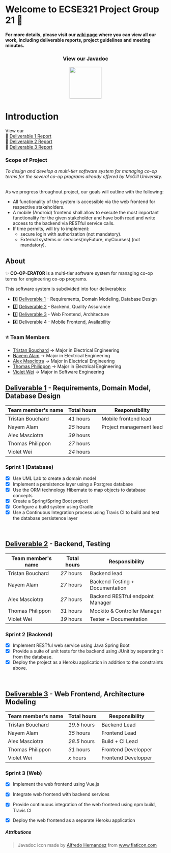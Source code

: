 # Welcome to ECSE321 Project Group 21 :dizzy:

#### For more details, please visit our [wiki page](https://github.com/McGill-ECSE321-Winter2019/ecse321-group-project-21/wiki) where you can view all our work, including deliverable reports, project guidelines and meeting minutes.

<h3 align="center">View our Javadoc</h3>
<p align="center"><a href="https://gh-page321.herokuapp.com/"><img src="https://image.flaticon.com/icons/svg/209/209913.svg" width="100"/></a></p>

# Introduction

View our <br/>
:star2: [Deliverable 1 Report](https://github.com/McGill-ECSE321-Winter2019/ecse321-group-project-21/wiki/Deliverable-1-Report) <br/> 
:star2: [Deliverable 2 Report](https://github.com/McGill-ECSE321-Winter2019/ecse321-group-project-21/wiki/Deliverable-2-Report) <br/>
:star2: [Deliverable 3 Report](https://github.com/McGill-ECSE321-Winter2019/ecse321-group-project-21/wiki/Deliverable-3-Report
) <br/>

### Scope of Project

<i>To design and develop a multi-tier software system for managing co-op terms for the several co-op programs already offered by McGill University.</i></b>

<br/>As we progress throughout project, our goals will outline with the following:  
- All functionality of the system is accessible via the web frontend for respective stakeholders.
- A mobile (Android) frontend shall allow to execute the most important functionality for the given stakeholder 
and have both read and write access to the backend via RESTful service calls.
- If time permits, will try to implement:
  - secure login with authorization (not mandatory).
  - External systems or services(myFuture, myCourses) (not mandatory).

## About

:sparkles: **CO-OP-ERATOR** is a multi-tier software system for managing co-op terms for engineering co-op programs.

This software system is subdivided into four deliverables:

- :one: [Deliverable 1](https://github.com/McGill-ECSE321-Winter2019/ecse321-group-project-21/wiki/Deliverable-1-Report) - Requirements, Domain Modeling, Database Design
- :two: [Deliverable 2](https://github.com/McGill-ECSE321-Winter2019/ecse321-group-project-21/wiki/Deliverable-2-Report) - Backend, Quality Assurance
- :three: [Deliverable 3](https://github.com/McGill-ECSE321-Winter2019/ecse321-group-project-21/wiki/Deliverable-3-Report) - Web Frontend, Architecture
- :four: Deliverable 4 - Mobile Frontend, Availability

### :star: Team Members
- [Tristan Bouchard](https://github.com/tbutch)    &rarr; Major in Electrical Engineering
- [Nayem Alam](https://github.com/nayemalam)       &rarr; Major in Electrical Engineering
- [Alex Masciotra](https://github.com/amasciotra)  &rarr; Major in Electrical Engineering
- [Thomas Philippon](https://github.com/thomasp05) &rarr; Major in Electrical Engineering
- [Violet Wei](https://github.com/violetwei)       &rarr; Major in Software Engineering


## [Deliverable 1](https://github.com/McGill-ECSE321-Winter2019/ecse321-group-project-21/wiki/Deliverable-1-Report) - Requirements, Domain Model, Database Design

|Team member's name|Total hours   |Responsibility         |
|------------------|--------------|-----------------------|
|Tristan Bouchard  |  _41_ hours  |Mobile frontend lead   |
|Nayem Alam        |  _25_ hours  |Project management lead|
|Alex Masciotra    |  _39_ hours  |                       |
|Thomas Philippon  |  _27_ hours  |                       |
|Violet Wei        |  _24_ hours  |                       |

### Sprint 1 (Database)
- [x] Use UML Lab to create a domain model
- [x] Implement a persistence layer using a Postgres database
- [x] Use the ORM technology Hibernate to map objects to database concepts
- [x] Create a Spring/Spring Boot project
- [x] Configure a build system using Gradle
- [x] Use a Continuous Integration process using Travis CI to build and test the database persistence layer

<br/>

## [Deliverable 2](https://github.com/McGill-ECSE321-Winter2019/ecse321-group-project-21/wiki/Deliverable-2-Report) - Backend, Testing

|Team member's name|Total hours   |Responsibility         |
|------------------|--------------|-----------------------|
|Tristan Bouchard  |  _27_ hours  |Backend lead  |
|Nayem Alam        |  _27_ hours  |Backend Testing + Documentation |
|Alex Masciotra    |  _27_ hours  |Backend RESTful endpoint Manager|
|Thomas Philippon  |  _31_ hours  |Mockito & Controller Manager|
|Violet Wei        |  _19_ hours  |Tester + Documentation |

### Sprint 2 (Backend)
- [x] Implement RESTful web service using Java Spring Boot
- [x] Provide a suite of unit tests for the backend using JUnit by separating it from the database.
- [x] Deploy the project as a Heroku application in addition to the constraints above.

<br/>

## [Deliverable 3](https://github.com/McGill-ECSE321-Winter2019/ecse321-group-project-21/wiki/Deliverable-3-Report) - Web Frontend, Architecture Modeling

|Team member's name|Total hours   |Responsibility           |
|------------------|--------------|-------------------------|
|Tristan Bouchard  |  _19.5_ hours   |     Backend Lead        |
|Nayem Alam        |  _35_ hours   |     Frontend Lead       |
|Alex Masciotra    |  _28.5_ hours   |    Build + CI Lead      |
|Thomas Philippon  |  _31_ hours   |   Frontend Developper   |
|Violet Wei        |  _x_ hours   |   Frontend Developper   |

### Sprint 3 (Web)
- [x] Implement the web frontend using Vue.js
- [x] Integrate web frontend with backend services
- [x] Provide continuous integration of the web frontend using npm build, Travis CI
- [x] Deploy the web frontend as a separate Heroku application


##### Attributions
> Javadoc icon made by [Alfredo Hernandez](https://www.flaticon.com/authors/alfredo-hernandez) from www.flaticon.com 


